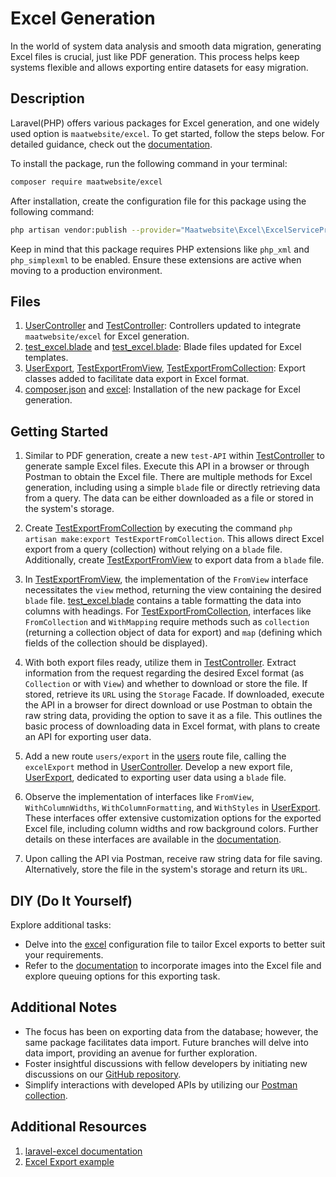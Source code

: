 # Excel Generation

In the world of system data analysis and smooth data migration, generating Excel files is crucial, just like PDF generation. This process helps keep systems flexible and allows exporting entire datasets for easy migration.

## Description

Laravel(PHP) offers various packages for Excel generation, and one widely used option is `maatwebsite/excel`. To get started, follow the steps below. For detailed guidance, check out the [documentation](https://docs.laravel-excel.com/).

To install the package, run the following command in your terminal:
```bash
composer require maatwebsite/excel
```

After installation, create the configuration file for this package using the following command:
```bash
php artisan vendor:publish --provider="Maatwebsite\Excel\ExcelServiceProvider" --tag=config
```

Keep in mind that this package requires PHP extensions like `php_xml` and `php_simplexml` to be enabled. Ensure these extensions are active when moving to a production environment.

## Files
1. [UserController](app/Http/Controllers/Api/v1/UserController.php) and [TestController](app/Http/Controllers/Api/v1/TestController.php): Controllers updated to integrate `maatwebsite/excel` for Excel generation.
2. [test_excel.blade](resources/views/excel_exports/test_excel.blade.php) and [test_excel.blade](resources/views/excel_exports/test_excel.blade.php): Blade files updated for Excel templates.
3. [UserExport](app/Exports/UserExport.php), [TestExportFromView](app/Exports/TestExportFromView.php), [TestExportFromCollection](app/Exports/TestExportFromCollection.php): Export classes added to facilitate data export in Excel format.
4. [composer.json](composer.json) and [excel](config/excel.php): Installation of the new package for Excel generation.

## Getting Started

1. Similar to PDF generation, create a new `test-API` within [TestController](app/Http/Controllers/Api/v1/TestController.php) to generate sample Excel files. Execute this API in a browser or through Postman to obtain the Excel file. There are multiple methods for Excel generation, including using a simple `blade` file or directly retrieving data from a query. The data can be either downloaded as a file or stored in the system's storage.

2. Create [TestExportFromCollection](app/Exports/TestExportFromCollection.php) by executing the command `php artisan make:export TestExportFromCollection`. This allows direct Excel export from a query (collection) without relying on a `blade` file. Additionally, create [TestExportFromView](app/Exports/TestExportFromView.php) to export data from a `blade` file.

3. In [TestExportFromView](app/Exports/TestExportFromView.php), the implementation of the `FromView` interface necessitates the `view` method, returning the view containing the desired `blade` file. [test_excel.blade](resources/views/excel_exports/test_excel.blade.php) contains a table formatting the data into columns with headings. For [TestExportFromCollection](app/Exports/TestExportFromCollection.php), interfaces like `FromCollection` and `WithMapping` require methods such as `collection` (returning a collection object of data for export) and `map` (defining which fields of the collection should be displayed).

4. With both export files ready, utilize them in [TestController](app/Http/Controllers/Api/v1/TestController.php). Extract information from the request regarding the desired Excel format (as `Collection` or with `View`) and whether to download or store the file. If stored, retrieve its `URL` using the `Storage` Facade. If downloaded, execute the API in a browser for direct download or use Postman to obtain the raw string data, providing the option to save it as a file. This outlines the basic process of downloading data in Excel format, with plans to create an API for exporting user data.

5. Add a new route `users/export` in the [users](routes/api/v1/users.php) route file, calling the `excelExport` method in [UserController](app/Http/Controllers/Api/v1/UserController.php). Develop a new export file, [UserExport](app/Exports/UserExport.php), dedicated to exporting user data using a `blade` file.

6. Observe the implementation of interfaces like `FromView`, `WithColumnWidths`, `WithColumnFormatting`, and `WithStyles` in [UserExport](app/Exports/UserExport.php). These interfaces offer extensive customization options for the exported Excel file, including column widths and row background colors. Further details on these interfaces are available in the [documentation](https://docs.laravel-excel.com/).

7. Upon calling the API via Postman, receive raw string data for file saving. Alternatively, store the file in the system's storage and return its `URL`.

## DIY (Do It Yourself)

Explore additional tasks:

- Delve into the [excel](config/excel.php) configuration file to tailor Excel exports to better suit your requirements.
- Refer to the [documentation](https://docs.laravel-excel.com/) to incorporate images into the Excel file and explore queuing options for this exporting task.

## Additional Notes

- The focus has been on exporting data from the database; however, the same package facilitates data import. Future branches will delve into data import, providing an avenue for further exploration.
- Foster insightful discussions with fellow developers by initiating new discussions on our [GitHub repository](https://github.com/mazimez/laravel-hands-on/discussions).
- Simplify interactions with developed APIs by utilizing our [Postman collection](https://elements.getpostman.com/redirect?entityId=13692349-4c7deece-f174-43a3-adfa-95e6cf36792b&entityType=collection).

## Additional Resources

1. [laravel-excel documentation](https://docs.laravel-excel.com/3.1/exports/extending.html)
2. [Excel Export example](https://techsolutionstuff.com/post/laravel-10-import-export-csv-and-excel-file)
